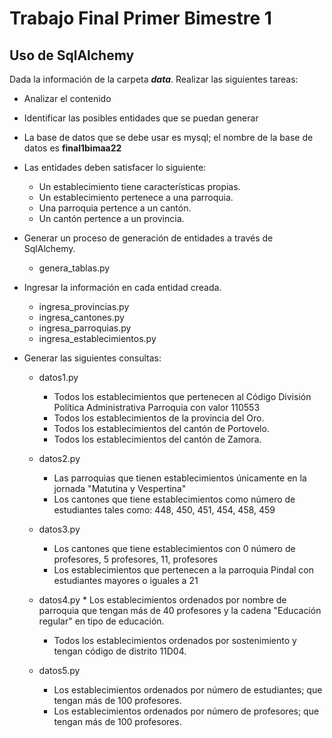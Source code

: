 # Trabajo Final Primer Bimestre 1

## Uso de SqlAlchemy

Dada la información de la carpeta ***data***. Realizar las siguientes tareas:

* Analizar el contenido

* Identificar las posibles entidades que se puedan generar

* La base de datos que se debe usar es mysql; el nombre de la base de datos es **final1bimaa22**

* Las entidades deben satisfacer lo siguiente:
	* Un establecimiento tiene características propias.
	* Un establecimiento pertenece a una parroquia.
	* Una parroquia pertence a un cantón.
	* Un cantón pertence a un provincia.

* Generar un proceso de generación de entidades a través de SqlAlchemy. 
	* genera_tablas.py

* Ingresar la información en cada entidad creada.
	* ingresa_provincias.py
	* ingresa_cantones.py
	* ingresa_parroquias.py
	* ingresa_establecimientos.py

* Generar las siguientes consultas:
	* datos1.py
		* Todos los establecimientos que pertenecen al Código División Política Administrativa  Parroquia con valor 110553
		* Todos los establecimientos de la provincia del Oro.
		* Todos los establecimientos del cantón de Portovelo.
		* Todos los establecimientos del cantón de Zamora.
	* datos2.py
    	* Las parroquias que tienen establecimientos únicamente en la jornada "Matutina y Vespertina"
		* Los cantones que tiene establecimientos como número de estudiantes tales como: 448, 450, 451, 454, 458, 459
	* datos3.py
		* Los cantones que tiene establecimientos con 0 número de profesores, 5 profesores, 11, profesores
		* Los establecimientos que pertenecen a la parroquia Pindal con estudiantes mayores o iguales a 21
	* datos4.py
			* Los establecimientos ordenados por nombre de parroquia que tengan más de 40 profesores y la cadena "Educación regular" en tipo de educación.
		* Todos los establecimientos ordenados por sostenimiento y tengan código de distrito 11D04.

	* datos5.py
		* Los establecimientos ordenados por número de estudiantes; que tengan más de 100 profesores. 
		* Los establecimientos ordenados por número de profesores; que tengan más de 100 profesores.
